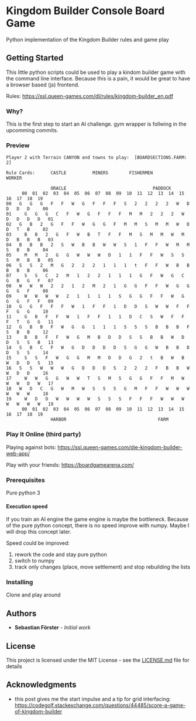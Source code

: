 # Kingdom Builder Console Board Game

Python implementation of the Kingdom Builder rules and game play

## Getting Started

This little python scripts could be used to play a kindom builder game with the command line interface.
Because this is a pain, it would be great to have a browser based (js) frontend.

Rules: https://ssl.queen-games.com/dl/rules/kingdom-builder_en.pdf

### Why?

This is the first step to start an AI challenge.
gym wrapper is follwing in the upcomming commits.

### Preview

```
Player 2 with Terrain CANYON and towns to play:  [BOARDSECTIONS.FARM: 2]

Rule Cards:      CASTLE          MINERS        FISHERMEN         WORKER     

                 ORACLE                                 PADDOCK                 
      00  01  02  03  04  05  06  07  08  09  10  11  12  13  14  15  16  17  18  19 
00   G   G   G   F   F   W   G   F   F   F   S   2   2   2   2   W   D   D   D   D     00
01     G   G   G   C   F   W   G   F   F   F   M   M   2   2   2   W   D   D   D   D   01
02   G   B   2   G   F   F   W   G   G   F   M   M   S   M   M   W   D   D   T   B     02
03     B   B   2   G   F   W   B   T   F   F   M   S   M   M   W   M   D   B   B   B   03
04   B   B   B   2   S   W   B   B   W   W   S   1   F   F   W   M   M   S   B   B     04
05     M   M   2   G   G   W   W   W   D   1   1   F   F   W   S   S   S   M   B   B   05
06   S   S   2   M   G   2   2   2   1   1   1   t   F   F   W   B   B   B   B   B     06
07     S   S   C   2   M   1   2   2   1   1   1   G   F   W   G   C   G   B   G   F   07
08   W   W   W   2   2   1   2   M   2   1   G   G   F   F   W   G   G   G   G   F     08
09     W   W   W   W   2   1   1   1   1   S   G   G   F   F   W   G   G   G   F   F   09
10   G   G   F   F   F   W   1   F   F   1   D   D   S   W   W   F   F   F   G   G     10
11     G   B   F   F   W   1   F   F   1   1   D   C   S   W   F   F   F   T   G   G   11
12   G   B   B   F   W   G   G   1   1   1   S   S   S   B   B   B   F   S   B   B     12
13     B   B   F   F   W   G   M   B   D   D   S   S   B   B   W   D   D   S   S   B   13
14   S   B   C   F   W   G   D   D   D   D   S   G   G   W   B   B   D   D   S   S     14
15     S   S   F   W   G   G   M   M   D   D   G   2   t   B   W   B   W   D   D   S   15
16   S   S   W   W   W   G   D   D   D   S   2   2   2   F   B   B   W   W   D   D     16
17     W   W   G   G   W   W   T   S   M   S   G   G   F   F   M   W   W   W   D   W   17
18   W   D   C   G   W   M   W   S   S   S   G   M   F   F   W   W   W   W   W   W     18
19     W   D   D   W   W   W   W   S   S   S   F   F   F   W   W   W   W   W   W   W   19
      00  01  02  03  04  05  06  07  08  09  10  11  12  13  14  15  16  17  18  19 
                 HARBOR                                   FARM                  
```

### Play It Online (third party)

Playing against bots:
https://ssl.queen-games.com/die-kingdom-builder-web-app/

Play with your friends:
https://boardgamearena.com/

### Prerequisites

Pure python 3

#### Execution speed

If you train an AI engine the game engine is maybe the bottleneck. 
Because of the pure python concept, there is no speed improve with numpy. Maybe I will drop this concept later.

Speed could be improved:
1. rework the code and stay pure python
2. switch to numpy
3. track only changes (place, move settlement) and stop rebuilding the lists

### Installing

Clone and play around

## Authors

* **Sebastian Förster** - *Initial work*

## License

This project is licensed under the MIT License - see the [LICENSE.md](LICENSE.md) file for details

## Acknowledgments

* this post gives me the start impulse and a tip for grid interfacing: https://codegolf.stackexchange.com/questions/44485/score-a-game-of-kingdom-builder